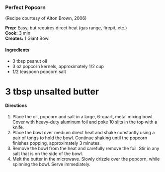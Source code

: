 ### Perfect Popcorn
(Recipe courtesy of Alton Brown, 2006)

**Prep:** Easy, but requires direct heat (gas range, firepit, etc.)<br>
**Cook:** 3 min<br>
**Creates:** 1 Giant Bowl<br>

#### Ingredients
* 3 tbsp peanut oil
* 3 oz popcorn kernels, approximately 1/2 cup
* 1/2 teaspoon popcorn salt
# 3 tbsp unsalted butter

#### Directions
1. Place the oil, popcorn and salt in a large, 6-quart, metal mixing bowl. Cover with heavy-duty aluminum foil and poke 10 slits in the top with a knife.
2. Place the bowl over medium direct heat and shake constantly using a pair of tongs to hold the bowl. Continue shaking until the popcorn finishes popping, approximately 3 minutes.
3. Remove the bowl from the heat and carefully remove the foil. Stir in any salt that is on the side of the bowl.
4. Melt the butter in the microwave. Slowly drizzle over the popcorn, while spinning the bowl. Serve immediately.
